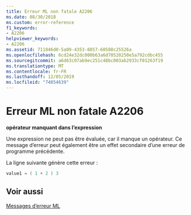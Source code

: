 ```yaml
---
title: Erreur ML non fatale A2206
ms.date: 08/30/2018
ms.custom: error-reference
f1_keywords:
- A2206
helpviewer_keywords:
- A2206
ms.assetid: 711846d0-5a09-4353-8857-60588c25526a
ms.openlocfilehash: 6cd24e32dc000b63a6d70520250e5a792cdbc455
ms.sourcegitcommit: a6d63c07ab9ec251c48bc003ab2933cf01263f19
ms.translationtype: MT
ms.contentlocale: fr-FR
ms.lasthandoff: 12/05/2019
ms.locfileid: "74854639"
---
```

# <a name="ml-nonfatal-error-a2206"></a>Erreur ML non fatale A2206

**opérateur manquant dans l’expression**

Une expression ne peut pas être évaluée, car il manque un opérateur. Ce message d’erreur peut également être un effet secondaire d’une erreur de programme précédente.

La ligne suivante génère cette erreur :

```asm
value1 = ( 1 + 2 ) 3
```

## <a name="see-also"></a>Voir aussi

[Messages d’erreur ML](../../assembler/masm/ml-error-messages.md)<br/>